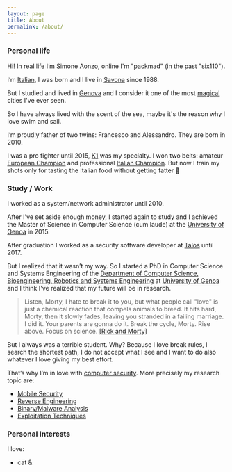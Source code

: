 ```yaml
---
layout: page
title: About
permalink: /about/
---
```


### Personal life
Hi! In real life I’m Simone Aonzo, online I'm "packmad" (in the past "six110").

I’m [Italian](https://en.wikipedia.org/wiki/Italy), I was born and I live in [Savona](https://en.wikipedia.org/wiki/Savona) since 1988.

But I studied and lived in [Genova](https://en.wikipedia.org/wiki/Genoa) and I consider it one of the most [magical](https://www.youtube.com/watch?v=Hg3Fq85azck) cities I've ever seen.

So I have always lived with the scent of the sea, maybe it's the reason why I love swim and sail.

I’m proudly father of two twins: Francesco and Alessandro. They are born in 2010.

I was a pro fighter until 2015, [K1](https://en.wikipedia.org/wiki/K-1) was my specialty. I won two belts: amateur [European Champion](http://www.ivg.it/2015/06/loanesi-alle-stelle-weekend-di-successi-per-il-polizzano-perlungher/) and professional [Italian Champion](http://www.ivg.it/2015/12/loano-ospita-linternational-fight-show/). But now I train my shots only for tasting the Italian food without getting fatter 🙂


### Study / Work

I worked as a system/network administrator until 2010.

After I've set aside enough money, I started again to study and I achieved the Master of Science in Computer Science (cum laude) at the [University of Genoa](https://en.wikipedia.org/wiki/University_of_Genoa) in 2015.

After graduation I worked as a security software developer at [Talos](https://talos-sec.com/) until 2017.

But I realized that it wasn’t my way.
So I started a PhD in Computer Science and Systems Engineering of the [Department of Computer Science, Bioengineering, Robotics and Systems Engineering](http://www.dibris.unige.it/) at [University of Genoa](https://en.wikipedia.org/wiki/University_of_Genoa) and I think I've realized that my future will be in research.

> Listen, Morty, I hate to break it to you, but what people call "love" is just a chemical reaction that compels animals to breed. It hits hard, Morty, then it slowly fades, leaving you stranded in a failing marriage. I did it. Your parents are gonna do it. Break the cycle, Morty. Rise above. Focus on science.
> [[Rick and Morty]](https://en.wikipedia.org/wiki/Rick_and_Morty)

But I always was a terrible student. Why?
Because I love break rules, I search the shortest path, I do not accept what I see and I want to do also whatever I love giving my best effort.

That’s why I’m in love with [computer security](https://en.wikipedia.org/wiki/Computer_security). More precisely my research topic are:
* [Mobile Security](https://en.wikipedia.org/wiki/Mobile_security)
* [Reverse Engineering](https://en.wikipedia.org/wiki/Reverse_engineering)
* [Binary/Malware Analysis](https://en.wikipedia.org/wiki/Malware_analysis)
* [Exploitation Techniques](https://en.wikipedia.org/wiki/Exploit_%28computer_security%29)


### Personal Interests
I love:
* cat &
